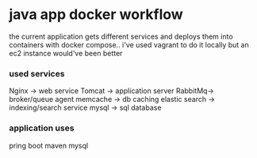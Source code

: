 # java app docker workflow

the current application gets different services and deploys them into containers
with docker compose.. i've used vagrant to do it locally but an ec2 instance would've been better

### used services

Nginx -> web service
Tomcat -> application server
RabbitMq-> broker/queue agent
memcache -> db caching
elastic search -> indexing/search service
mysql -> sql database

### application uses

pring boot
maven
mysql
